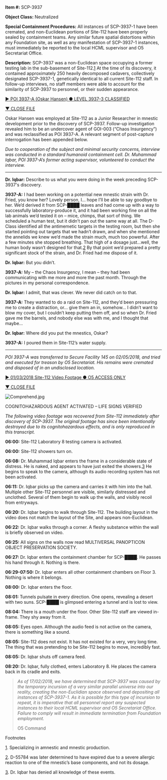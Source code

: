 **Item #:** SCP-3937

**Object Class:** Neutralized

**Special Containment Procedures:** All instances of SCP-3937-1 have been cremated, and non-Euclidean portions of Site-112 have been properly sealed by containment teams. Any similar future spatial distortions within any Foundation site, as well as any manifestation of SCP-3937-1 instances, must immediately be reported to the local HCML supervisor and O5 Secretariat Office.

**Description:** SCP-3937 was a non-Euclidean space occupying a former testing lab in the sub-basement of Site-112.[1](javascript:;) At the time of its discovery, it contained approximately 250 heavily decomposed cadavers, collectively designated SCP-3937-1, genetically identical to all current Site-112 staff. In follow-up interviews, no staff members were able to account for the similarity of SCP-3937 to personnel, or their sudden appearance.

[► POI 3937-A (Oskar Hansen) ● LEVEL 3937-3 CLASSIFIED](javascript:;)

[▼ CLOSE FILE](javascript:;)

Oskar Hansen was employed at Site-112 as a Junior Researcher in mnestic development prior to the discovery of SCP-3937. Follow-up investigation revealed him to be an undercover agent of GOI-003 (“Chaos Insurgency”) and was reclassified as POI 3937-A. A relevant segment of post-capture interrogation has been appended below.

_Due to cooperation of the subject and minimal security concerns, interview was conducted in a standard humanoid containment cell. Dr. Muhammad Iqbar, POI 3937-A’s former acting supervisor, volunteered to conduct the interview._

* * *

**Dr. Iqbar:** Describe to us what you were doing in the week preceding SCP-3937's discovery.

**3937-A:** I had been working on a potential new mnestic strain with Dr. Fried, you know her? Lovely person, I… hope I’ll be able to say goodbye to her. We’d derived it from SCP-████ leaves and had come up with a way to successfully laboratory-produce it, and it had been working fine on all the lab animals we’d tested it on – mice, chimps, that sort of thing. We scheduled a human test, but it didn’t pan out the same way at all. The D-Class identified all the antimemetic targets in the testing room, but then she started pointing out targets that we hadn’t drawn, and when she mentioned the annelids we knew we’d made the strain much, much too powerful. After a few minutes she stopped breathing. That high of a dosage just…well, the human body wasn’t designed for that.[2](javascript:;) By that point we’d prepared a pretty significant stock of the strain, and Dr. Fried had me dispose of it.

**Dr. Iqbar:** But you didn’t.

**3937-A:** My – the Chaos Insurgency, I mean – they had been communicating with me more and more the past month. Through the pictures in my personal correspondence.

**Dr. Iqbar:** I admit, that was clever. We never did catch on to that.

**3937-A:** They wanted to do a raid on Site-112, and they’d been pressuring me to create a distraction, or… give them an in, somehow… I didn’t want to blow my cover, but I couldn’t keep putting them off, and so when Dr. Fried gave me the barrels, and nobody else was with me, and I thought that maybe…

**Dr. Iqbar:** Where did you put the mnestics, Oskar?

**3937-A:** I poured them in Site-112’s water supply.

* * *

_POI 3937-A was transferred to Secure Facility 145 on 02/05/2018, and tried and executed for treason by O5 Secretariat. His remains were cremated and disposed of in an undisclosed location._

[► 01/03/2018 Site-112 Video Footage ● O5 ACCESS ONLY](javascript:;)

[▼ CLOSE FILE](javascript:;)

![Comprehend.jpg](http://scp-wiki.wdfiles.com/local--files/scp-3937/Comprehend.jpg)

COGNITOHAZARDOUS AGENT ACTIVATED – LIFE SIGNS VERIFIED

_The following video footage was recovered from Site-112 immediately after discovery of SCP-3937. The original footage has since been intentionally destroyed due to its cognitohazardous effects, and is only reproduced in this transcript._

**06:00:** Site-112 Laboratory 8 testing camera is activated.

**06:00:** Site-112 showers turn on.

**06:08:** Dr. Muhammad Iqbar enters the frame in a considerable state of distress. He is naked, and appears to have just exited the showers.[3](javascript:;) He begins to speak to the camera, although its audio recording system has not been activated.

**06:11:** Dr. Iqbar picks up the camera and carries it with him into the hall. Multiple other Site-112 personnel are visible, similarly distressed and unclothed. Several of them begin to walk up the walls, and visibly recoil from entryways.

**06:20:** Dr. Iqbar begins to walk through Site-112. The building layout in the video does not match the layout of the Site, and appears non-Euclidean.

**06:22:** Dr. Iqbar walks through a corner. A fleshy substance within the wall is briefly observed on video.

**06:25:** All signs on the walls now read MULTIVERSAL PANOPTICON OBJECT PRESERVATION SOCIETY.

**06:27:** Dr. Iqbar enters the containment chamber for SCP-████. He passes his hand through it. Nothing is there.

**06:29-07:50:** Dr. Iqbar enters all other containment chambers on Floor 3. Nothing is where it belongs.

**08:00:** Dr. Iqbar enters the floor.

**08:01:** Tunnels pulsate in every direction. One opens, revealing a desert with two suns. SCP-████ is glimpsed entering a tunnel and is lost to view.

**08:04:** There is a mouth under the floor. Other Site-112 staff are viewed in-frame. They shy away from it.

**08:05:** Eyes open. Although the audio feed is not active on the camera, there is something like a sound.

**08:05:** Site-112 does not exist. It has not existed for a very, very long time. The thing that was pretending to be Site-112 begins to move, incredibly fast.

**08:05:** Dr. Iqbar shuts off camera feed.

**08:20:** Dr. Iqbar, fully clothed, enters Laboratory 8. He places the camera back in its cradle and exits.

> _As of 17/02/2018, we have determined that SCP-3937 was caused by the temporary incursion of a very similar parallel universe into our reality, creating the non-Euclidian space observed and depositing all instances of SCP-3937-1. As it is possible for this type of incursion to repeat, it is imperative that all personnel report any suspected instances to their local HCML supervisor and O5 Secretariat Office. Failure to comply will result in immediate termination from Foundation employment._
> 
> O5 Command

Footnotes

[1](javascript:;). Specializing in amnestic and mnestic production.

[2](javascript:;). D-55784 was later determined to have expired due to a severe allergic reaction to one of the mnestic’s base components, and not its dosage.

[3](javascript:;). Dr. Iqbar has denied all knowledge of these events.